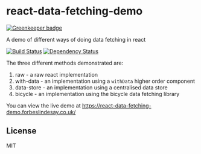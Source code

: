 # react-data-fetching-demo

[![Greenkeeper badge](https://badges.greenkeeper.io/ForbesLindesay/react-data-fetching-demo.svg)](https://greenkeeper.io/)

A demo of different ways of doing data fetching in react

[![Build Status](https://img.shields.io/travis/ForbesLindesay/react-data-fetching-demo/master.svg)](https://travis-ci.org/ForbesLindesay/react-data-fetching-demo)
[![Dependency Status](https://img.shields.io/david/ForbesLindesay/react-data-fetching-demo/master.svg)](http://david-dm.org/ForbesLindesay/react-data-fetching-demo)

The three different methods demonstrated are:

1. raw -  a raw react implementation
2. with-data - an implementation using a `withData` higher order component
3. data-store - an implementation using a centralised data store
4. bicycle - an implementation using the bicycle data fetching library

You can view the live demo at https://react-data-fetching-demo.forbeslindesay.co.uk/

## License

MIT
